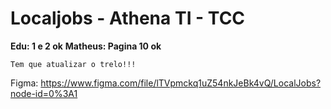 # Localjobs - Athena TI - TCC

**Edu: 1 e 2 ok**
**Matheus: Pagina 10 ok**




```
Tem que atualizar o trelo!!!
```


Figma: https://www.figma.com/file/lTVpmckq1uZ54nkJeBk4vQ/LocalJobs?node-id=0%3A1
